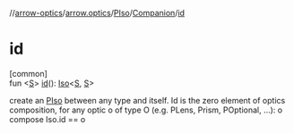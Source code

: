 //[arrow-optics](../../../../index.md)/[arrow.optics](../../index.md)/[PIso](../index.md)/[Companion](index.md)/[id](id.md)

# id

[common]\
fun &lt;[S](id.md)&gt; [id](id.md)(): [Iso](../../index.md#1786632304%2FClasslikes%2F-617900156)&lt;[S](id.md), [S](id.md)&gt;

create an [PIso](../index.md) between any type and itself. Id is the zero element of optics composition, for any optic o of type O (e.g. PLens, Prism, POptional, ...): o compose Iso.id == o
